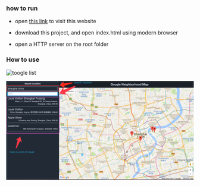 ### how to run
- open [this link](http://kaitohh.com/Google-Neighborhood-Map/) to visit this website

- download this project, and open index.html using modern browser
- open a HTTP server on the root folder

### How to use
![toogle list](https://github.com/KaitoHH/Google-Neighborhood-Map/raw/master/toogle_list.png.png)

![search](https://github.com/KaitoHH/Google-Neighborhood-Map/raw/master/search.png)


